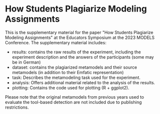 # How Students Plagiarize Modeling Assignments

This is the supplementary material for the paper "How Students Plagiarize Modeling Assignments" at the Educators Symposium at the 2023 MODELS Conference. The supplementary material includes:

* results: contains the raw results of the experiment, including the experiment description and the answers of the participants (some may be in German)
* dataset: contains the plagiarized metamodels and their source metamodels (in addition to their Emfatic representation)
* task: Describes the metamodeling task used for the experiment.
* analysis: Offers additional material related to the analysis of the results.
* plotting: Contains the code used for plotting (R + ggplot2).

Please note that the original metamodels from previous years used to evaluate the tool-based detection are not included due to publishing restrictions.

